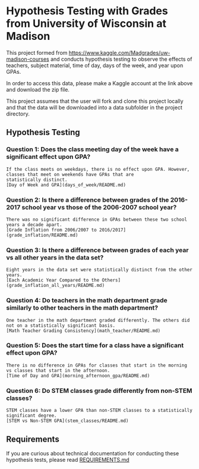 # Hypothesis Testing with Grades from University of Wisconsin at Madison
This project formed from https://www.kaggle.com/Madgrades/uw-madison-courses and conducts hypothesis testing to observe the effects of teachers, subject material, time of day, days of the week, and year upon GPAs.

In order to access this data, please make a Kaggle account at the link above and download the zip file.

This project assumes that the user will fork and clone this project locally and that the data will be downloaded into a data subfolder in the project directory.


## Hypothesis Testing
### Question 1: Does the class meeting day of the week have a significant effect upon GPA?
    If the class meets on weekdays, there is no effect upon GPA. However, classes that meet on weekends have GPAs that are 
    statistically distinct. 
    [Day of Week and GPA](days_of_week/README.md)


### Question 2: Is there a difference between grades of the 2016-2017 school year vs those of the 2006-2007 school year?
    There was no significant difference in GPAs between these two school years a decade apart.
    [Grade Inflation from 2006/2007 to 2016/2017](grade_inflation/README.md)


### Question 3: Is there a difference between grades of each year vs all other years in the data set?
    Eight years in the data set were statistically distinct from the other years.
    [Each Academic Year Compared to the Others](grade_inflation_all_years/README.md)


### Question 4: Do teachers in the math department grade similarly to other teachers in the math department?
    One teacher in the math department graded differently. The others did not on a statistically significant basis.
    [Math Teacher Grading Consistency](math_teacher/README.md)


### Question 5: Does the start time for a class have a significant effect upon GPA?
    There is no difference in GPAs for classes that start in the morning vs classes that start in the afternoon.
    [Time of Day and GPA](morning_afternoon_gpa/README.md)


### Question 6: Do STEM classes grade differently from non-STEM classes?
    STEM classes have a lower GPA than non-STEM classes to a statistically significant degree.
    [STEM vs Non-STEM GPA](stem_classes/README.md)


## Requirements
If you are curious about technical documentation for conducting these hypothesis tests, please read [REQUIREMENTS.md](REQUIREMENTS.md)